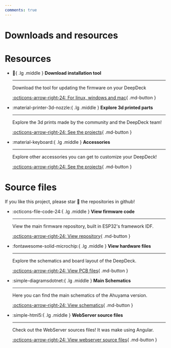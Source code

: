 ```yaml
---
comments: true
---
```


# Downloads and resources

# Resources

<div class="grid cards" markdown>

-   :file_folder:{ .lg .middle } __Download installation tool__

    ---

    Download the tool for updating the firmware on your DeepDeck

    [:octicons-arrow-right-24: For linux, windows and mac](https://github.com/DeepSea-Developments/DeepDeck.programmer/releases){ .md-button }

-   :material-printer-3d-nozzle:{ .lg .middle } __Explore 3d printed parts__

    ---
    Explore the 3d prints made by the community and the DeepDeck team!

    [:octicons-arrow-right-24: See the projects](3d-prints.md){ .md-button }

-   :material-keyboard:{ .lg .middle } __Accessories__

    ---
    Explore other accessories you can get to customize your DeepDeck!

    [:octicons-arrow-right-24: See the projects](accessories.md){ .md-button }

</div>



# Source files

If you like this project, please star 🌟 the repositories in github!

<div class="grid cards" markdown>

-   :octicons-file-code-24:{ .lg .middle } __View firmware code__

    ---

    View the main firmware repository, built in ESP32's framework IDF.

    [:octicons-arrow-right-24: View repository](https://github.com/DeepSea-Developments/DeepDeck.Ahuyama.fw){ .md-button }


-   :fontawesome-solid-microchip:{ .lg .middle } __View hardware files__

    ---

    Explore the schematics and board layout of the DeepDeck.

    [:octicons-arrow-right-24: View PCB files](https://github.com/DeepSea-Developments/DeepDeck.Ahuyama.hw){ .md-button }

-   :simple-diagramsdotnet:{ .lg .middle } __Main Schematics__

    ---

    Here you can find the main schematics of the Ahuyama version.

    [:octicons-arrow-right-24: View schematics](https://github.com/DeepSea-Developments/DeepDeck.Ahuyama.hw/blob/main/MK32_DSD/MK32_DSD.pdf){ .md-button }

-   :simple-html5:{ .lg .middle } __WebServer source files__

    ---

    Check out the WebServer sources files! It was make using Angular.

    [:octicons-arrow-right-24: View webserver source files](https://github.com/DeepSea-Developments/DeepDeck.Web){ .md-button }

</div>